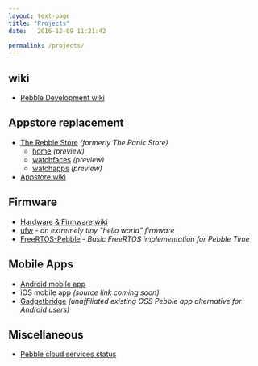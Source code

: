```yaml
---
layout: text-page
title: "Projects"
date:   2016-12-09 11:21:42

permalink: /projects/
---
```


## wiki

* [Pebble Development wiki](https://github.com/pebble-dev/wiki/wiki)

## Appstore replacement

* [The Rebble Store](https://github.com/pebble-dev/rebble-store) *(formerly The Panic Store)*
	* [home](http://store.rebble.io) *(preview)*
	* [watchfaces](http://store.rebble.io/#/app-details) *(preview)*
	* [watchapps](http://store.rebble.io/#/apps) *(preview)*
* [Appstore wiki](https://github.com/pebble-dev/wiki/wiki/Appstore)

## Firmware

* [Hardware & Firmware wiki](https://github.com/pebble-dev/wiki/wiki/Hardware-%26-Firmware)
* [ufw](https://github.com/pebble-dev/ufw) - *an extremely tiny "hello world" firmware*
* [FreeRTOS-Pebble](https://github.com/ginge/FreeRTOS-Pebble) - *Basic FreeRTOS implementation for Pebble Time*

## Mobile Apps

* [Android mobile app](https://github.com/pebble-dev/android-store-app)
* iOS mobile app *(source link coming soon)*
* [Gadgetbridge](https://github.com/Freeyourgadget/Gadgetbridge) *(unaffiliated existing OSS Pebble app alternative for Android users)*

## Miscellaneous

* [Pebble cloud services status](/status/)
